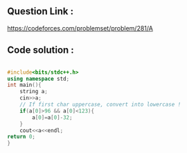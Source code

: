 ## Question Link :

https://codeforces.com/problemset/problem/281/A

## Code solution :

```cpp

#include<bits/stdc++.h>
using namespace std;
int main(){
    string a;
    cin>>a;
    // If first char uppercase, convert into lowercase !
    if(a[0]>96 && a[0]<123){
        a[0]=a[0]-32;
    }
    cout<<a<<endl;
return 0;
}

```